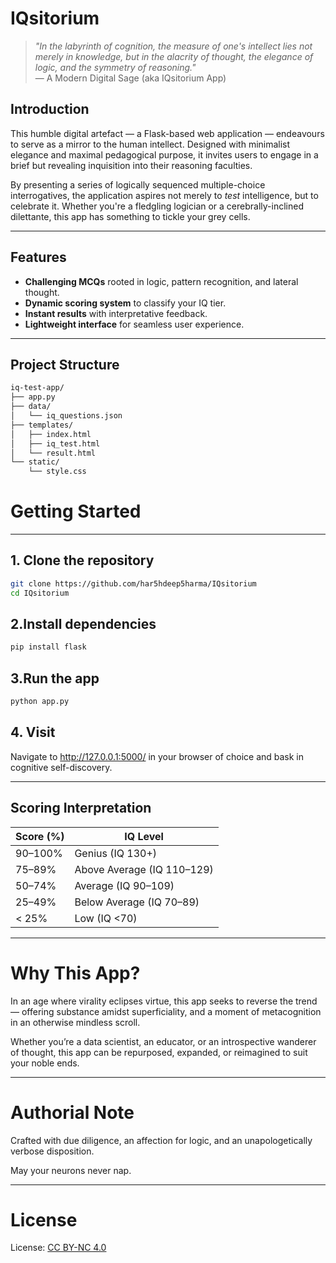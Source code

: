 # IQsitorium

> *"In the labyrinth of cognition, the measure of one's intellect lies not merely in knowledge, but in the alacrity of thought, the elegance of logic, and the symmetry of reasoning."*  
> — A Modern Digital Sage (aka IQsitorium App)

## Introduction

This humble digital artefact — a Flask-based web application — endeavours to serve as a mirror to the human intellect. Designed with minimalist elegance and maximal pedagogical purpose, it invites users to engage in a brief but revealing inquisition into their reasoning faculties.

By presenting a series of logically sequenced multiple-choice interrogatives, the application aspires not merely to *test* intelligence, but to celebrate it. Whether you're a fledgling logician or a cerebrally-inclined dilettante, this app has something to tickle your grey cells.

---

## Features

- **Challenging MCQs** rooted in logic, pattern recognition, and lateral thought.
- **Dynamic scoring system** to classify your IQ tier.
- **Instant results** with interpretative feedback.
- **Lightweight interface** for seamless user experience.

---

## Project Structure

```bash
iq-test-app/
├── app.py
├── data/
│   └── iq_questions.json   
├── templates/
│   ├── index.html          
│   ├── iq_test.html       
│   └── result.html         
└── static/
    └── style.css           
```

# Getting Started
---
## 1. Clone the repository

```bash
git clone https://github.com/har5hdeep5harma/IQsitorium
cd IQsitorium
```
## 2.Install dependencies

```bash
pip install flask
```

## 3.Run the app

```bash
python app.py
```

## 4. Visit

Navigate to http://127.0.0.1:5000/ in your browser of choice and bask in cognitive self-discovery.

---

## Scoring Interpretation

| Score (%) | IQ Level              |
|-------------|--------------------------|
| 90–100%     | Genius (IQ 130+)         |
| 75–89%      | Above Average (IQ 110–129)|
| 50–74%      | Average (IQ 90–109)      |
| 25–49%      | Below Average (IQ 70–89) |
| < 25%       | Low (IQ <70)             |

---

# Why This App?

In an age where virality eclipses virtue, this app seeks to reverse the trend — offering substance amidst superficiality, and a moment of metacognition in an otherwise mindless scroll.

Whether you’re a data scientist, an educator, or an introspective wanderer of thought, this app can be repurposed, expanded, or reimagined to suit your noble ends.

---

# Authorial Note
Crafted with due diligence, an affection for logic, and an unapologetically verbose disposition.

May your neurons never nap.

--- 

# License
License: [CC BY-NC 4.0](https://creativecommons.org/licenses/by-nc/4.0/)  
